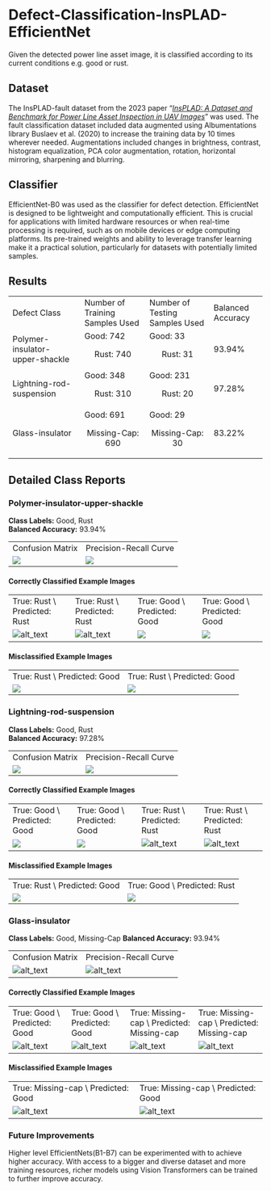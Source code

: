 # Defect-Classification-InsPLAD-EfficientNet
Given the detected power line asset image, it is classified according to its current conditions e.g. good or rust.


 ## **Dataset**

The InsPLAD-fault dataset from the 2023 paper “*[InsPLAD: A Dataset and Benchmark for Power Line Asset Inspection in UAV Images](https://arxiv.org/abs/2311.01619)*” was used. The fault classification dataset included data augmented using Albumentations library Buslaev et al. (2020) to increase the training data by 10 times wherever needed. Augmentations included changes in brightness, contrast, histogram equalization, PCA color augmentation, rotation, horizontal mirroring, sharpening and blurring. 
 
## **Classifier**

EfficientNet-B0 was used as the classifier for defect detection. EfficientNet is designed to be lightweight and computationally efficient. This is crucial for applications with limited hardware resources or when real-time processing is required, such as on mobile devices or edge computing platforms. Its pre-trained weights and ability to leverage transfer learning make it a practical solution, particularly for datasets with potentially limited samples.

## **Results**


<table>
  <tr>
   <td>Defect Class
   </td>
   <td>Number of Training Samples Used
   </td>
   <td>Number of Testing Samples Used
   </td>
   <td>Balanced Accuracy
   </td>
  </tr>
  <tr>
   <td>Polymer-insulator-upper-shackle
   </td>
   <td>Good: 742
<p style="text-align: center">
Rust:  740
   </td>
   <td>Good: 33
<p style="text-align: center">
Rust:  31
   </td>
   <td>93.94%
   </td>
  </tr>
  <tr>
   <td>Lightning-rod-suspension
   </td>
   <td>Good: 348
<p style="text-align: center">
Rust:  310
   </td>
   <td>Good: 231
<p style="text-align: center">
Rust: 20
   </td>
   <td>97.28%
   </td>
  </tr>
  <tr>
   <td>Glass-insulator
   </td>
   <td>Good: 691
<p style="text-align: center">
Missing-Cap: 690
   </td>
   <td>Good: 29
<p style="text-align: center">
Missing-Cap: 30
   </td>
   <td>83.22%
   </td>
  </tr>
</table>



## **Detailed Class Reports**


### **Polymer-insulator-upper-shackle**

**Class Labels:** Good, Rust    
**Balanced Accuracy:** 93.94%


<table>
  <tr>
   <td>Confusion Matrix
   </td>
   <td>Precision-Recall Curve
   </td>
  </tr>
  <tr>
   <td>
<img src="images/polymer-insulator-upper-shackle_confusion_matrix.png" width="">
   </td>
   <td>
<img src="images/polymer-insulator-upper-shackle_precision_recall_curve.png" width="">
   </td>
  </tr>
</table>



#### **Correctly Classified Example Images**


<table>
  <tr>
   <td>True: Rust \
Predicted: Rust
   </td>
   <td>True: Rust \
Predicted: Rust
   </td>
   <td>True: Good \
Predicted: Good
   </td>
   <td>True: Good \
Predicted: Good
   </td>
  </tr>
  <tr>
   <td>
<img src="images/polymer-insulator-upper-shackle_correct_0_true_rust_pred_rust_01-06-2021_DJI_0547_159.jpg" width="" alt="alt_text" title="image_tooltip">
  </td>
   <td>
<img src="images/polymer-insulator-upper-shackle_correct_3_true_rust_pred_rust_11-06-2021_DJI_0142_7.jpg" width="" alt="alt_text" title="image_tooltip">
   </td>
   <td>

<img src="images/polymer-insulator-upper-shackle_correct_1_true_good_pred_good_Fotos 20-10-2020_DJI_0229_manilha_isolador_superior_1296.jpg" width="">

   </td>
   <td>
<img src="images/polymer-insulator-upper-shackle_correct_4_true_good_pred_good_Fotos 02-12-2020_DJI_0351_manilha_isolador_superior_160.jpg" width="">
   </td>
  </tr>
</table>


				


#### **Misclassified Example Images**


<table>
  <tr>
   <td>True: Rust \
Predicted: Good
   </td>
   <td>True: Rust \
Predicted: Good
   </td>
  </tr>
  <tr>
   <td>
<img src="images/polymer-insulator-upper-shackle_misclassified_3_true_rust_pred_good_Fotos 23-10-2020_DJI_0118_manilha_isolador_superior_1401.jpg" width="">
   </td>
   <td>
<img src="images/polymer-insulator-upper-shackle_misclassified_2_true_rust_pred_good_01-06-2021_DJI_0587_166.jpg" width="">
   </td>
  </tr>
</table>


			


### **Lightning-rod-suspension**

**Class Labels:** Good, Rust     
**Balanced Accuracy:** 97.28% 


<table>
  <tr>
   <td>Confusion Matrix
   </td>
   <td>Precision-Recall Curve
   </td>
  </tr>
  <tr>
   <td>
<img src="images/lightning-rod-suspension_confusion_matrix.png" width="">
   </td>
   <td>
<img src="images/lightning-rod-suspension_precision_recall_curve.png" width="">
   </td>
  </tr>
</table>



#### **Correctly Classified Example Images**


<table>
  <tr>
   <td>True: Good \
Predicted: Good
   </td>
   <td>True: Good \
Predicted: Good
   </td>
   <td>True: Rust \
Predicted: Rust
   </td>
   <td>True: Rust \
Predicted: Rust
   </td>
  </tr>
  <tr>
   <td>
<img src="images/lightning-rod-suspension_correct_0_true_good_pred_good_Fotos 18-11-2020_DJI_0079_suspensao_para_raio_375.jpg" width="">
   </td>
   <td>
<img src="images/lightning-rod-suspension_correct_2_true_good_pred_good_Fotos 19-11-2020_DJI_0195_suspensao_para_raio_392.jpg" width="">
   </td>
   <td>
<img src="images/lightning-rod-suspension_correct_true_rust_pred_rust_08-06-2021_DJI_0320_396.jpg" width="" alt="alt_text" title="image_tooltip">
   </td>
   <td>
<img src="images/lightning-rod-suspension_correct_true_rust_pred_rust_09-06-2021_DJI_0058_456.jpg" width="" alt="alt_text" title="image_tooltip">
   </td>
  </tr>
</table>

#### **Misclassified Example Images**

<table>
  <tr>
   <td>True: Rust \
Predicted: Good
   </td>
   <td>True: Good \
Predicted: Rust
   </td>
  </tr>
  <tr>
   <td>
<img src="images/lightning-rod-suspension_misclassified_0_true_rust_pred_good_01-06-2021_DJI_0190_57.jpg" width="">
   </td>
   <td>
<img src="images/lightning-rod-suspension_misclassified_1_true_good_pred_rust_Fotos 23-11-2020_DJI_0037_suspensao_para_raio_609.jpg" width="">
   </td>
  </tr>
</table>


		


### **Glass-insulator**

**Class Labels:** Good, Missing-Cap     **Balanced Accuracy:** 93.94%


<table>
  <tr>
   <td>Confusion Matrix
   </td>
   <td>Precision-Recall Curve
   </td>
  </tr>
  <tr>
   <td>
<img src="images/glass-insulator_confusion_matrix.png" width="" alt="alt_text" title="image_tooltip">
   </td>
   <td>
<img src="images/glass-insulator_precision_recall_curve.png" width="" alt="alt_text" title="image_tooltip">
   </td>
  </tr>
</table>



#### **Correctly Classified Example Images**


<table>
  <tr>
   <td>True: Good \
Predicted: Good
   </td>
   <td>True: Good \
Predicted: Good
   </td>
   <td>True: Missing-cap \
Predicted: Missing-cap
   </td>
   <td>True: Missing-cap \
Predicted: Missing-cap
   </td>
  </tr>
  <tr>
   <td>
<img src="images/glass-insulator_correct_true_good_pred_good_Fotos 16-11-2020_DJI_0018_cadeia_isolador_vidro_1497.jpg" width="" alt="alt_text" title="image_tooltip">
   </td>
   <td>
<img src="images/glass-insulator_correct_1_true_good_pred_good_Fotos 27-11-2020_DJI_0171_cadeia_isolador_vidro_2552.jpg" width="" alt="alt_text" title="image_tooltip">
   </td>
   <td>
<img src="images/glass-insulator_correct_2_true_missing-cap_pred_missing-cap_Fotos 08-12-2020_DJI_0378_cadeia_isolador_vidro_1422.jpg" width="" alt="alt_text" title="image_tooltip">
   </td>
   <td>
<img src="images/glass-insulator_correct_3_true_missing-cap_pred_missing-cap_Fotos 25-11-2020_DJI_0449_cadeia_isolador_vidro_1776.jpg" width="" alt="alt_text" title="image_tooltip">
   </td>
  </tr>
</table>


				


#### **Misclassified Example Images**


<table>
  <tr>
   <td>True: Missing-cap \
Predicted: Good
   </td>
   <td>True: Missing-cap \
Predicted: Good
   </td>
  </tr>
  <tr>
   <td>
     <img src="images/glass-insulator_misclassified_2_true_missing-cap_pred_good_Fotos 21-10-2020_DJI_0538_cadeia_isolador_vidro_1616.jpg" width="" alt="alt_text" title="image_tooltip">
   </td>
   <td>
    <img src="images/glass-insulator_misclassified_4_true_missing-cap_pred_good_Fotos 03-12-2020_DJI_0557_cadeia_isolador_vidro_698.jpg" width="" alt="alt_text" title="image_tooltip">
   </td>
  </tr>
</table>



### **Future Improvements**

Higher level EfficientNets(B1-B7) can be experimented with to achieve higher accuracy. With access to a bigger and diverse dataset and more training resources, richer models using Vision Transformers can be trained to further improve accuracy.
